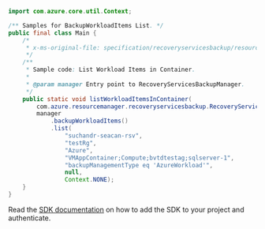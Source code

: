 ```java
import com.azure.core.util.Context;

/** Samples for BackupWorkloadItems List. */
public final class Main {
    /*
     * x-ms-original-file: specification/recoveryservicesbackup/resource-manager/Microsoft.RecoveryServices/stable/2022-02-01/examples/AzureWorkload/BackupWorkloadItems_List.json
     */
    /**
     * Sample code: List Workload Items in Container.
     *
     * @param manager Entry point to RecoveryServicesBackupManager.
     */
    public static void listWorkloadItemsInContainer(
        com.azure.resourcemanager.recoveryservicesbackup.RecoveryServicesBackupManager manager) {
        manager
            .backupWorkloadItems()
            .list(
                "suchandr-seacan-rsv",
                "testRg",
                "Azure",
                "VMAppContainer;Compute;bvtdtestag;sqlserver-1",
                "backupManagementType eq 'AzureWorkload'",
                null,
                Context.NONE);
    }
}
```

Read the [SDK documentation](https://github.com/Azure/azure-sdk-for-java/blob/azure-resourcemanager-recoveryservicesbackup_1.0.0-beta.5/sdk/recoveryservicesbackup/azure-resourcemanager-recoveryservicesbackup/README.md) on how to add the SDK to your project and authenticate.
